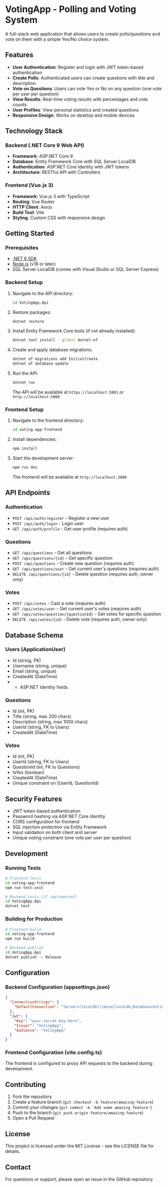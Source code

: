 # VotingApp - Polling and Voting System

A full-stack web application that allows users to create polls/questions and vote on them with a simple Yes/No choice system.

## Features

- **User Authentication**: Register and login with JWT token-based authentication
- **Create Polls**: Authenticated users can create questions with title and description
- **Vote on Questions**: Users can vote Yes or No on any question (one vote per user per question)
- **View Results**: Real-time voting results with percentages and vote counts
- **User Profiles**: View personal statistics and created questions
- **Responsive Design**: Works on desktop and mobile devices

## Technology Stack

### Backend (.NET Core 9 Web API)
- **Framework**: ASP.NET Core 9
- **Database**: Entity Framework Core with SQL Server LocalDB
- **Authentication**: ASP.NET Core Identity with JWT tokens
- **Architecture**: RESTful API with Controllers

### Frontend (Vue.js 3)
- **Framework**: Vue.js 3 with TypeScript
- **Routing**: Vue Router
- **HTTP Client**: Axios
- **Build Tool**: Vite
- **Styling**: Custom CSS with responsive design

## Getting Started

### Prerequisites
- [.NET 9 SDK](https://dotnet.microsoft.com/download/dotnet/9.0)
- [Node.js](https://nodejs.org/) (v18 or later)
- SQL Server LocalDB (comes with Visual Studio or SQL Server Express)

### Backend Setup

1. Navigate to the API directory:
   ```bash
   cd VotingApp.Api
   ```

2. Restore packages:
   ```bash
   dotnet restore
   ```

3. Install Entity Framework Core tools (if not already installed):
   ```bash
   dotnet tool install --global dotnet-ef
   ```

4. Create and apply database migrations:
   ```bash
   dotnet ef migrations add InitialCreate
   dotnet ef database update
   ```

5. Run the API:
   ```bash
   dotnet run
   ```
   The API will be available at `https://localhost:5001` or `http://localhost:5000`

### Frontend Setup

1. Navigate to the frontend directory:
   ```bash
   cd voting-app-frontend
   ```

2. Install dependencies:
   ```bash
   npm install
   ```

3. Start the development server:
   ```bash
   npm run dev
   ```
   The frontend will be available at `http://localhost:3000`

## API Endpoints

### Authentication
- `POST /api/auth/register` - Register a new user
- `POST /api/auth/login` - Login user
- `GET /api/auth/profile` - Get user profile (requires auth)

### Questions
- `GET /api/questions` - Get all questions
- `GET /api/questions/{id}` - Get specific question
- `POST /api/questions` - Create new question (requires auth)
- `GET /api/questions/user` - Get current user's questions (requires auth)
- `DELETE /api/questions/{id}` - Delete question (requires auth, owner only)

### Votes
- `POST /api/votes` - Cast a vote (requires auth)
- `GET /api/votes/user` - Get current user's votes (requires auth)
- `GET /api/votes/question/{questionId}` - Get votes for specific question
- `DELETE /api/votes/{id}` - Delete vote (requires auth, owner only)

## Database Schema

### Users (ApplicationUser)
- Id (string, PK)
- Username (string, unique)
- Email (string, unique)
- CreatedAt (DateTime)
- + ASP.NET Identity fields

### Questions
- Id (int, PK)
- Title (string, max 200 chars)
- Description (string, max 1000 chars)
- UserId (string, FK to Users)
- CreatedAt (DateTime)

### Votes
- Id (int, PK)
- UserId (string, FK to Users)
- QuestionId (int, FK to Questions)
- IsYes (boolean)
- CreatedAt (DateTime)
- Unique constraint on (UserId, QuestionId)

## Security Features

- JWT token-based authentication
- Password hashing via ASP.NET Core Identity
- CORS configuration for frontend
- SQL injection protection via Entity Framework
- Input validation on both client and server
- Unique voting constraint (one vote per user per question)

## Development

### Running Tests
```bash
# Frontend tests
cd voting-app-frontend
npm run test:unit

# Backend tests (if implemented)
cd VotingApp.Api
dotnet test
```

### Building for Production
```bash
# Frontend build
cd voting-app-frontend
npm run build

# Backend publish
cd VotingApp.Api
dotnet publish -c Release
```

## Configuration

### Backend Configuration (appsettings.json)
```json
{
  "ConnectionStrings": {
    "DefaultConnection": "Server=(localdb)\\mssqllocaldb;Database=VotingAppDb;Trusted_Connection=true;"
  },
  "Jwt": {
    "Key": "your-secret-key-here",
    "Issuer": "VotingApp",
    "Audience": "VotingApp"
  }
}
```

### Frontend Configuration (vite.config.ts)
The frontend is configured to proxy API requests to the backend during development.

## Contributing

1. Fork the repository
2. Create a feature branch (`git checkout -b feature/amazing-feature`)
3. Commit your changes (`git commit -m 'Add some amazing feature'`)
4. Push to the branch (`git push origin feature/amazing-feature`)
5. Open a Pull Request

## License

This project is licensed under the MIT License - see the LICENSE file for details.

## Contact

For questions or support, please open an issue in the GitHub repository.

